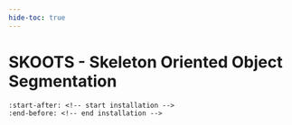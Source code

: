 ```yaml
---
hide-toc: true
---
```


# SKOOTS - Skeleton Oriented Object Segmentation

```{include} ../../README.md
:start-after: <!-- start installation -->
:end-before: <!-- end installation -->
```

